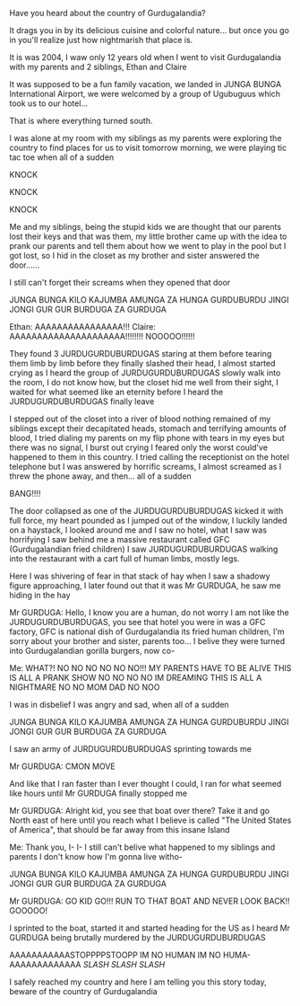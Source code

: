 Have you heard about the country of Gurdugalandia?

It drags you in by its delicious cuisine and colorful nature... but once you go in you'll realize just how nightmarish that place is.

It is was 2004, I waw only 12 years old when I went to visit Gurdugalandia with my parents and 2 siblings, Ethan and Claire

It was supposed to be a fun family vacation, we landed in JUNGA BUNGA International Airport, we were welcomed by a group of Ugubuguus which took us to our hotel...

That is where everything turned south.

I was alone at my room with my siblings as my parents were exploring the country to find places for us to visit tomorrow morning, we were playing tic tac toe when all of a sudden

KNOCK

KNOCK

KNOCK

Me and my siblings, being the stupid kids we are thought that our parents lost their keys and that was them, my little brother came up with the idea to prank our parents and tell them about how we went to play in the pool but I got lost, so I hid in the closet as my brother and sister answered the door......

I still can't forget their screams when they opened that door

JUNGA BUNGA KILO KAJUMBA AMUNGA ZA HUNGA GURDUBURDU JINGI JONGI GUR GUR BURDUGA ZA GURDUGA

Ethan: AAAAAAAAAAAAAAAA!!!
Claire: AAAAAAAAAAAAAAAAAAAAA!!!!!!!! NOOOOO!!!!!!

They found 3 JURDUGURDUBURDUGAS staring at them before tearing them limb by limb before they finally slashed their head, I almost started crying as I heard the group of JURDUGURDUBURDUGAS slowly walk into the room, I do not know how, but the closet hid me well from their sight, I waited for what seemed like an eternity before I heard the JURDUGURDUBURDUGAS finally leave

I stepped out of the closet into a river of blood nothing remained of my siblings except their decapitated heads, stomach and terrifying amounts of blood, I tried dialing my parents on my flip phone with tears in my eyes but there was no signal, I burst out crying I feared only the worst could've happened to them in this country. I tried calling the receptionist on the hotel telephone but I was answered by horrific screams, I almost screamed as I threw the phone away, and then... all of a sudden

BANG!!!!

The door collapsed as one of the JURDUGURDUBURDUGAS kicked it with full force, my heart pounded as I jumped out of the window, I luckily landed on a haystack, I looked around me and I saw no hotel, what I saw was horrifying I saw behind me a massive restaurant called GFC (Gurdugalandian fried children) I saw JURDUGURDUBURDUGAS walking into the restaurant with a cart full of human limbs, mostly legs.

Here I was shivering of fear in that stack of hay when I saw a shadowy figure approaching, I later found out that it was Mr GURDUGA, he saw me hiding in the hay 


Mr GURDUGA: Hello, I know you are a human, do not worry I am not like the JURDUGURDUBURDUGAS, you see that hotel you were in was a GFC factory, GFC is national dish of Gurdugalandia its fried human children, I'm sorry about your brother and sister, parents too... I belive they were turned into Gurdugalandian gorilla burgers, now co-


Me: WHAT?! NO NO NO NO NO NO!!! MY PARENTS HAVE TO BE ALIVE THIS IS ALL A PRANK SHOW NO NO NO NO IM DREAMING THIS IS ALL A NIGHTMARE NO NO MOM DAD NO NOO

I was in disbelief I was angry and sad, when all of a sudden


JUNGA BUNGA KILO KAJUMBA AMUNGA ZA HUNGA GURDUBURDU JINGI JONGI GUR GUR BURDUGA ZA GURDUGA

I saw an army of JURDUGURDUBURDUGAS sprinting towards me


Mr GURDUGA: CMON MOVE

And like that I ran faster than I ever thought I could, I ran for what seemed like hours until Mr GURDUGA finally stopped me


Mr GURDUGA: Alright kid, you see that boat over there? Take it and go North east of here until you reach what I believe is called "The United States of America", that should be far away from this insane Island 


Me: Thank you, I- I- I still can't belive what happened to my siblings and parents I don't know how I'm gonna live witho-



JUNGA BUNGA KILO KAJUMBA AMUNGA ZA HUNGA GURDUBURDU JINGI JONGI GUR GUR BURDUGA ZA GURDUGA


Mr GURDUGA: GO KID GO!!! RUN TO THAT BOAT AND NEVER LOOK BACK!! GOOOOO!


I sprinted to the boat, started it and started heading for the US as I heard Mr GURDUGA being brutally murdered by the JURDUGURDUBURDUGAS



AAAAAAAAAAASTOPPPPSTOOPP IM NO HUMAN IM NO HUMA- AAAAAAAAAAAAA *SLASH* *SLASH* *SLASH*


I safely reached my country and here I am telling you this story today, beware of the country of Gurdugalandia